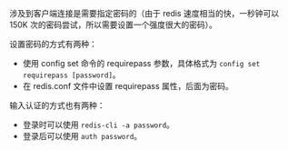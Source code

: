 涉及到客户端连接是需要指定密码的（由于 redis 速度相当的快，一秒钟可以 150K 次的密码尝试，所以需要设置一个强度很大的密码）。

设置密码的方式有两种：

- 使用 config set 命令的 requirepass 参数，具体格式为 `config set requirepass [password]`。
- 在 redis.conf 文件中设置 requirepass 属性，后面为密码。

输入认证的方式也有两种：

- 登录时可以使用 `redis-cli -a password`。
- 登录后可以使用 `auth password`。
